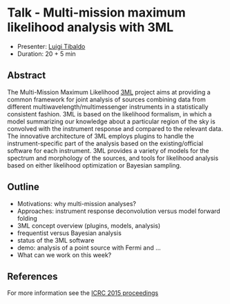 # Talk - Multi-mission maximum likelihood analysis with 3ML

* Presenter: [Luigi Tibaldo](https://github.com/tibaldo)
* Duration: 20 + 5 min

## Abstract

The Multi-Mission Maximum Likelihood [3ML](https://threeml.stanford.edu) project
aims at providing a common framework for joint analysis of sources combining
data from different multiwavelength/multimessenger instruments in a statistically consistent fashion. 3ML is
based on the likelihood formalism, in which a model summarizing our knowledge
about a particular region of the sky is convolved with the instrument response
and compared to the relevant data. The innovative architecture of 3ML employs
plugins to handle the instrument-specific part of the analysis based on the
existing/official software for each instrument. 3ML provides a variety of models
for the spectrum and morphology of the sources, and tools for likelihood
analysis based on either likelihood optimization or Bayesian sampling.

## Outline

* Motivations: why multi-mission analyses?
* Approaches: instrument response deconvolution versus model forward folding
* 3ML concept overview (plugins, models, analysis)
* frequentist versus Bayesian analysis 
* status of the 3ML software
* demo: analysis of a point source with Fermi and ...
* What can we work on this week?

## References

For more information see the [ICRC 2015 proceedings](http://arxiv.org/abs/1507.08343)
